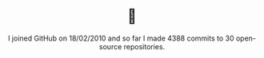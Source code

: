 <h1 align="center">👋</h1>

<p align="center">
  I joined GitHub on 18/02/2010 and so far I made 4388 commits to 30 open-source repositories.
</p>
